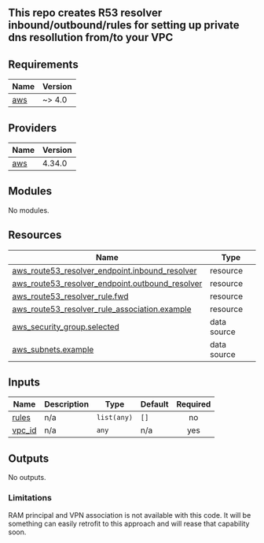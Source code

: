 ## This repo creates R53 resolver inbound/outbound/rules for setting up private dns resollution from/to your VPC
<!-- BEGIN_TF_DOCS -->
## Requirements

| Name                                                    | Version |
| ------------------------------------------------------- | ------- |
| <a name="requirement_aws"></a> [aws](#requirement\_aws) | ~> 4.0  |

## Providers

| Name                                              | Version |
| ------------------------------------------------- | ------- |
| <a name="provider_aws"></a> [aws](#provider\_aws) | 4.34.0  |

## Modules

No modules.

## Resources

| Name                                                                                                                                                           | Type        |
| -------------------------------------------------------------------------------------------------------------------------------------------------------------- | ----------- |
| [aws_route53_resolver_endpoint.inbound_resolver](https://registry.terraform.io/providers/hashicorp/aws/latest/docs/resources/route53_resolver_endpoint)        | resource    |
| [aws_route53_resolver_endpoint.outbound_resolver](https://registry.terraform.io/providers/hashicorp/aws/latest/docs/resources/route53_resolver_endpoint)       | resource    |
| [aws_route53_resolver_rule.fwd](https://registry.terraform.io/providers/hashicorp/aws/latest/docs/resources/route53_resolver_rule)                             | resource    |
| [aws_route53_resolver_rule_association.example](https://registry.terraform.io/providers/hashicorp/aws/latest/docs/resources/route53_resolver_rule_association) | resource    |
| [aws_security_group.selected](https://registry.terraform.io/providers/hashicorp/aws/latest/docs/data-sources/security_group)                                   | data source |
| [aws_subnets.example](https://registry.terraform.io/providers/hashicorp/aws/latest/docs/data-sources/subnets)                                                  | data source |

## Inputs

| Name                                                   | Description | Type        | Default | Required |
| ------------------------------------------------------ | ----------- | ----------- | ------- | :------: |
| <a name="input_rules"></a> [rules](#input\_rules)      | n/a         | `list(any)` | `[]`    |    no    |
| <a name="input_vpc_id"></a> [vpc\_id](#input\_vpc\_id) | n/a         | `any`       | n/a     |   yes    |

## Outputs

No outputs.
<!-- END_TF_DOCS -->

### Limitations 
RAM principal and VPN association is not available with this code. It will be something can easily retrofit to this approach and will rease that capability soon. 